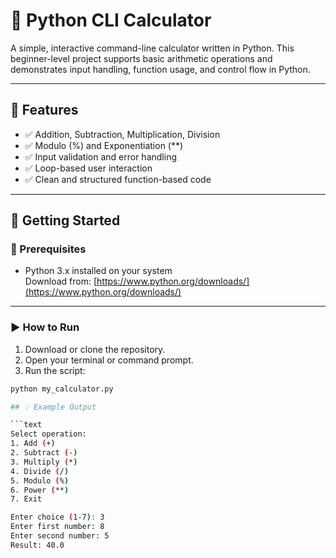 # 🧮 Python CLI Calculator

A simple, interactive command-line calculator written in Python. This beginner-level project supports basic arithmetic operations and demonstrates input handling, function usage, and control flow in Python.

---

## 📌 Features

- ✅ Addition, Subtraction, Multiplication, Division
- ✅ Modulo (%) and Exponentiation (**)
- ✅ Input validation and error handling
- ✅ Loop-based user interaction
- ✅ Clean and structured function-based code

---

## 🚀 Getting Started

### 🔧 Prerequisites

- Python 3.x installed on your system  
  Download from: [https://www.python.org/downloads/](https://www.python.org/downloads/)

---

### ▶️ How to Run

1. Download or clone the repository.
2. Open your terminal or command prompt.
3. Run the script:

```bash
python my_calculator.py

## 💡 Example Output

```text
Select operation:
1. Add (+)
2. Subtract (-)
3. Multiply (*)
4. Divide (/)
5. Modulo (%)
6. Power (**)
7. Exit

Enter choice (1-7): 3
Enter first number: 8
Enter second number: 5
Result: 40.0
